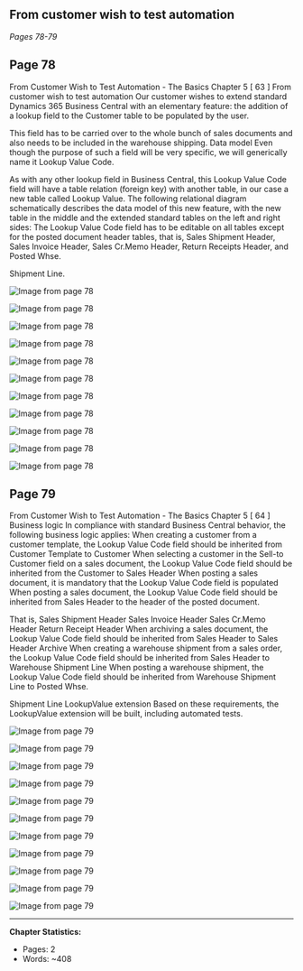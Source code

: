 ## From customer wish to test automation

*Pages 78-79*

## Page 78

From Customer Wish to Test Automation - The Basics Chapter 5 [ 63 ] From customer wish to test automation Our customer wishes to extend standard Dynamics 365 Business Central with an elementary feature: the addition of a lookup field to the Customer table to be populated by the user.

This field has to be carried over to the whole bunch of sales documents and also needs to be included in the warehouse shipping. Data model Even though the purpose of such a field will be very specific, we will generically name it Lookup Value Code.

As with any other lookup field in Business Central, this Lookup Value Code field will have a table relation (foreign key) with another table, in our case a new table called Lookup Value. The following relational diagram schematically describes the data model of this new feature, with the new table in the middle and the extended standard tables on the left and right sides: The Lookup Value Code field has to be editable on all tables except for the posted document header tables, that is, Sales Shipment Header, Sales Invoice Header, Sales Cr.Memo Header, Return Receipts Header, and Posted Whse.

Shipment Line. 

![Image from page 78](../images/page_78_img_3.png)

![Image from page 78](../images/page_78_img_5.png)

![Image from page 78](../images/page_78_img_7.png)

![Image from page 78](../images/page_78_img_9.png)

![Image from page 78](../images/page_78_img_18.png)

![Image from page 78](../images/page_78_img_19.png)

![Image from page 78](../images/page_78_img_21.png)

![Image from page 78](../images/page_78_img_22.png)

![Image from page 78](../images/page_78_img_54.png)

![Image from page 78](../images/page_78_img_63.png)

![Image from page 78](../images/page_78_img_67.png)

## Page 79

From Customer Wish to Test Automation - The Basics Chapter 5 [ 64 ] Business logic In compliance with standard Business Central behavior, the following business logic applies: When creating a customer from a customer template, the Lookup Value Code field should be inherited from Customer Template to Customer When selecting a customer in the Sell-to Customer field on a sales document, the Lookup Value Code field should be inherited from the Customer to Sales Header When posting a sales document, it is mandatory that the Lookup Value Code field is populated When posting a sales document, the Lookup Value Code field should be inherited from Sales Header to the header of the posted document.

That is, Sales Shipment Header Sales Invoice Header Sales Cr.Memo Header Return Receipt Header When archiving a sales document, the Lookup Value Code field should be inherited from Sales Header to Sales Header Archive When creating a warehouse shipment from a sales order, the Lookup Value Code field should be inherited from Sales Header to Warehouse Shipment Line When posting a warehouse shipment, the Lookup Value Code field should be inherited from Warehouse Shipment Line to Posted Whse.

Shipment Line LookupValue extension Based on these requirements, the LookupValue extension will be built, including automated tests. 

![Image from page 79](../images/page_79_img_3.png)

![Image from page 79](../images/page_79_img_5.png)

![Image from page 79](../images/page_79_img_7.png)

![Image from page 79](../images/page_79_img_9.png)

![Image from page 79](../images/page_79_img_18.png)

![Image from page 79](../images/page_79_img_19.png)

![Image from page 79](../images/page_79_img_21.png)

![Image from page 79](../images/page_79_img_22.png)

![Image from page 79](../images/page_79_img_54.png)

![Image from page 79](../images/page_79_img_63.png)

![Image from page 79](../images/page_79_img_67.png)

---

**Chapter Statistics:**
- Pages: 2
- Words: ~408
